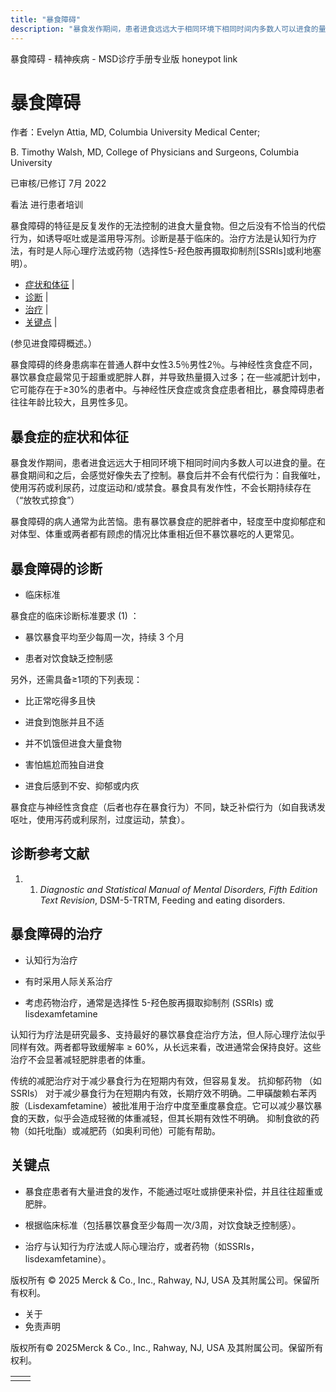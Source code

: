 ```yaml
---
title: "暴食障碍"
description: "暴食发作期间，患者进食远远大于相同环境下相同时间内多数人可以进食的量。在暴食期间和之后，会感觉好像失去了控制。暴食后并不会有代偿行为：自我催吐，使用泻药或利尿药，过度运动和/或禁食。暴食具有发作性，不会长期持续存在（“放牧式掠食”）"
---
```


﻿暴食障碍 \- 精神疾病 \- MSD诊疗手册专业版 honeypot link

# 暴食障碍

作者：Evelyn Attia, MD, Columbia University Medical Center;

B. Timothy Walsh, MD, College of Physicians and Surgeons, Columbia University

已审核/已修订 7月 2022

看法 进行患者培训

暴食障碍的特征是反复发作的无法控制的进食大量食物。但之后没有不恰当的代偿行为，如诱导呕吐或是滥用导泻剂。诊断是基于临床的。治疗方法是认知行为疗法，有时是人际心理疗法或药物（选择性5-羟色胺再摄取抑制剂\[SSRIs\]或利地塞明）。

- [症状和体征](#症状和体征_v37971922_zh) \|
- [诊断](#诊断_v1027756_zh) \|
- [治疗](#治疗_v1027774_zh) \|
- [关键点](#关键点_v37971928_zh) \|

(参见进食障碍概述。）

暴食障碍的终身患病率在普通人群中女性3.5％男性2％。与神经性贪食症不同，暴饮暴食症最常见于超重或肥胖人群，并导致热量摄入过多；在一些减肥计划中，它可能存在于≥30%的患者中。与神经性厌食症或贪食症患者相比，暴食障碍患者往往年龄比较大，且男性多见。

## 暴食症的症状和体征

暴食发作期间，患者进食远远大于相同环境下相同时间内多数人可以进食的量。在暴食期间和之后，会感觉好像失去了控制。暴食后并不会有代偿行为：自我催吐，使用泻药或利尿药，过度运动和/或禁食。暴食具有发作性，不会长期持续存在（“放牧式掠食”）

暴食障碍的病人通常为此苦恼。患有暴饮暴食症的肥胖者中，轻度至中度抑郁症和对体型、体重或两者都有顾虑的情况比体重相近但不暴饮暴吃的人更常见。

## 暴食障碍的诊断

- 临床标准


暴食症的临床诊断标准要求 (1) ：

- 暴饮暴食平均至少每周一次，持续 3 个月

- 患者对饮食缺乏控制感


另外，还需具备≥1项的下列表现：

- 比正常吃得多且快

- 进食到饱胀并且不适

- 并不饥饿但进食大量食物

- 害怕尴尬而独自进食

- 进食后感到不安、抑郁或内疚


暴食症与神经性贪食症（后者也存在暴食行为）不同，缺乏补偿行为（如自我诱发呕吐，使用泻药或利尿剂，过度运动，禁食）。

## 诊断参考文献

1. 1. _Diagnostic and Statistical Manual of Mental Disorders, Fifth Edition Text Revision_, DSM-5-TRTM, Feeding and eating disorders.


## 暴食障碍的治疗

- 认知行为治疗

- 有时采用人际关系治疗

- 考虑药物治疗，通常是选择性 5-羟色胺再摄取抑制剂 (SSRIs) 或 lisdexamfetamine


认知行为疗法是研究最多、支持最好的暴饮暴食症治疗方法，但人际心理疗法似乎同样有效。两者都导致缓解率 ≥ 60%，从长远来看，改进通常会保持良好。这些治疗不会显著减轻肥胖患者的体重。

传统的减肥治疗对于减少暴食行为在短期内有效，但容易复发。 抗抑郁药物 （如 SSRIs） 对于减少暴食行为在短期内有效，长期疗效不明确。二甲磺酸赖右苯丙胺（Lisdexamfetamine）被批准用于治疗中度至重度暴食症。它可以减少暴饮暴食的天数，似乎会造成轻微的体重减轻，但其长期有效性不明确。 抑制食欲的药物（如托吡酯）或减肥药（如奥利司他）可能有帮助。

## 关键点

- 暴食症患者有大量进食的发作，不能通过呕吐或排便来补偿，并且往往超重或肥胖。

- 根据临床标准（包括暴饮暴食至少每周一次/3周，对饮食缺乏控制感）。

- 治疗与认知行为疗法或人际心理治疗，或者药物（如SSRIs，lisdexamfetamine）。




版权所有 © 2025
Merck & Co., Inc., Rahway, NJ, USA 及其附属公司。保留所有权利。

- 关于
- 免责声明

版权所有© 2025Merck & Co., Inc., Rahway, NJ, USA 及其附属公司。保留所有权利。

|     |     |
| --- | --- |
|  |  |